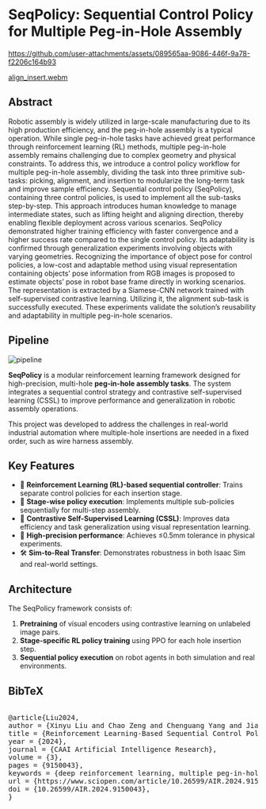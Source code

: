 # SeqPolicy: Sequential Control Policy for Multiple Peg-in-Hole Assembly

https://github.com/user-attachments/assets/089565aa-9086-446f-9a78-f2206c164b93

[align_insert.webm](https://github.com/user-attachments/assets/f93f0088-5ba8-422f-a071-dc2b1a6f1c36)

## Abstract
Robotic assembly is widely utilized in large-scale manufacturing due to its high production efficiency, and the peg-in-hole assembly is a typical operation. While single peg-in-hole tasks have achieved great performance through reinforcement learning (RL) methods, multiple peg-in-hole assembly remains challenging due to complex geometry and physical constraints. To address this, we introduce a control policy workflow for multiple peg-in-hole assembly, dividing the task into three primitive sub-tasks: picking, alignment, and insertion to modularize the long-term task and improve sample efficiency. Sequential control policy (SeqPolicy), containing three control policies, is used to implement all the sub-tasks step-by-step. This approach introduces human knowledge to manage intermediate states, such as lifting height and aligning direction, thereby enabling flexible deployment across various scenarios. SeqPolicy demonstrated higher training efficiency with faster convergence and a higher success rate compared to the single control policy. Its adaptability is confirmed through generalization experiments involving objects with varying geometries. Recognizing the importance of object pose for control policies, a low-cost and adaptable method using visual representation containing objects’ pose information from RGB images is proposed to estimate objects’ pose in robot base frame directly in working scenarios. The representation is extracted by a Siamese-CNN network trained with self-supervised contrastive learning. Utilizing it, the alignment sub-task is successfully executed. These experiments validate the solution’s reusability and adaptability in multiple peg-in-hole scenarios.

## Pipeline

![pipeline](https://github.com/user-attachments/assets/df53e719-d8f2-4f4d-bc34-9c3156f9db44)


**SeqPolicy** is a modular reinforcement learning framework designed for high-precision, multi-hole **peg-in-hole assembly tasks**. The system integrates a sequential control strategy and contrastive self-supervised learning (CSSL) to improve performance and generalization in robotic assembly operations.

This project was developed to address the challenges in real-world industrial automation where multiple-hole insertions are needed in a fixed order, such as wire harness assembly.

## Key Features

- 🧠 **Reinforcement Learning (RL)-based sequential controller**: Trains separate control policies for each insertion stage.
- 🔀 **Stage-wise policy execution**: Implements multiple sub-policies sequentially for multi-step assembly.
- 🧲 **Contrastive Self-Supervised Learning (CSSL)**: Improves data efficiency and task generalization using visual representation learning.
- 🎯 **High-precision performance**: Achieves ≤0.5mm tolerance in physical experiments.
- 🛠 **Sim-to-Real Transfer**: Demonstrates robustness in both Isaac Sim and real-world settings.

## Architecture

The SeqPolicy framework consists of:
1. **Pretraining** of visual encoders using contrastive learning on unlabeled image pairs.
2. **Stage-specific RL policy training** using PPO for each hole insertion step.
3. **Sequential policy execution** on robot agents in both simulation and real environments.

## BibTeX

<pre> 
@article{Liu2024, 
author = {Xinyu Liu and Chao Zeng and Chenguang Yang and Jianwei Zhang},
title = {Reinforcement Learning-Based Sequential Control Policy for Multiple Peg-in-Hole Assembly},
year = {2024},
journal = {CAAI Artificial Intelligence Research},
volume = {3},
pages = {9150043},
keywords = {deep reinforcement learning, multiple peg-in-hole assembly, self-supervised contrastive learning},
url = {https://www.sciopen.com/article/10.26599/AIR.2024.9150043},
doi = {10.26599/AIR.2024.9150043},
}
</pre>




